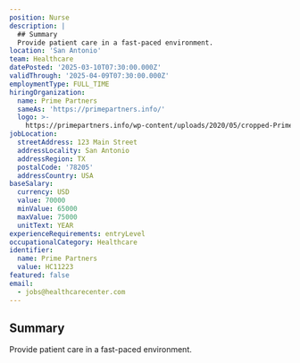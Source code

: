 ```yaml
---
position: Nurse
description: |
  ## Summary
  Provide patient care in a fast-paced environment.
location: 'San Antonio'
team: Healthcare
datePosted: '2025-03-10T07:30:00.000Z'
validThrough: '2025-04-09T07:30:00.000Z'
employmentType: FULL_TIME
hiringOrganization:
  name: Prime Partners
  sameAs: 'https://primepartners.info/'
  logo: >-
    https://primepartners.info/wp-content/uploads/2020/05/cropped-Prime-Partners-Logo-NO-BG-1-1.png
jobLocation:
  streetAddress: 123 Main Street
  addressLocality: San Antonio
  addressRegion: TX
  postalCode: '78205'
  addressCountry: USA
baseSalary:
  currency: USD
  value: 70000
  minValue: 65000
  maxValue: 75000
  unitText: YEAR
experienceRequirements: entryLevel
occupationalCategory: Healthcare
identifier:
  name: Prime Partners
  value: HC11223
featured: false
email:
  - jobs@healthcarecenter.com
---
```


## Summary
Provide patient care in a fast-paced environment.
